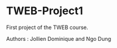 TWEB-Project1
=============

First project of the TWEB course.

Authors : Jollien Dominique and Ngo Dung
